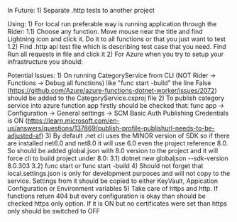 In Future:
    1) Separate .http tests to another project

Using:
    1) For local run preferable way is running application through the Rider:
        1.1) Choose any function. Move mouse near the title and find Lightning icon and click it. Do it to all functions or that you just want to test
        1.2) Find .http api test file which is describing test case that you need. Find Run all requests in file and click it
    2) For Azure when you try to setup your infrastructure you should:

Potential Issues:
    1) On running CategoryService from CLI (NOT Rider -> Functions -> Debug all functions) like "func start -build" the line
        <FunctionsEnableWorkerIndexing>False</FunctionsEnableWorkerIndexing> (https://github.com/Azure/azure-functions-dotnet-worker/issues/2072) should be added to the CategoryService.csproj file
    2) To publish category service into azure function app firstly should be checked that:
        func app -> Configuration -> General settings -> SCM Basic Auth Publishing Credentials is ON
        (https://learn.microsoft.com/en-us/answers/questions/137869/publish-profile-publishurl-needs-to-be-adjusted-af)
    3) By default .net cli uses the MINOR version of SDK so if there are installed net6.0 and net8.0 it will use 6.0 even the project reference 8.0. So should be added global.json with 8.0 version to the project and it will force cli to build project under 8.0:
        3.1) dotnet new globaljson --sdk-version 8.0.303
        3.2) func start or func start -build
    4) Should not forget that local.settings.json is only for development purposes and will not copy to the service. Settings from it should be copied to either KeyVault, Appication Configuration or Environment variables
    5) Take care of https and http. If functions return 404 but every configuration is okay than should be checked https only option. If it is ON but no certificates were set than https only should be switched to OFF